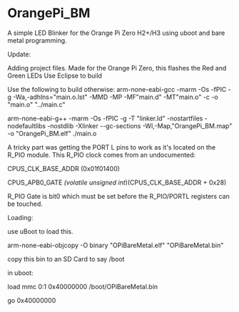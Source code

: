 # OrangePi_BM
A simple LED Blinker for the Orange Pi Zero H2+/H3 using uboot and bare metal programming.


Update:

Adding project files.
Made for the Orange Pi Zero, this flashes the Red and Green LEDs
Use Eclipse to build

Use the following to build otherwise:
arm-none-eabi-gcc -marm -Os -fPIC  -g -Wa,-adhlns="main.o.lst" -MMD -MP -MF"main.d" -MT"main.o" -c -o "main.o" "../main.c"


arm-none-eabi-g++ -marm -Os -fPIC  -g -T "linker.ld" -nostartfiles -nodefaultlibs -nostdlib -Xlinker --gc-sections -Wl,-Map,"OrangePi_BM.map" -o "OrangePi_BM.elf"  ./main.o

A tricky part was getting the PORT L pins to work as it's located on the R_PIO module. This R_PIO clock comes from an undocumented:

CPUS_CLK_BASE_ADDR (0x01f01400)

CPUS_APB0_GATE     *(volatile unsigned int*)(CPUS_CLK_BASE_ADDR + 0x28)

R_PIO Gate is bit0 which must be set before the R_PIO/PORTL registers can be touched.



Loading:

use uBoot to load this.

arm-none-eabi-objcopy -O binary "OPiBareMetal.elf"  "OPiBareMetal.bin"

copy this bin to an SD Card to say /boot


in uboot:

load mmc 0:1 0x40000000 /boot/OPiBareMetal.bin

go 0x40000000










